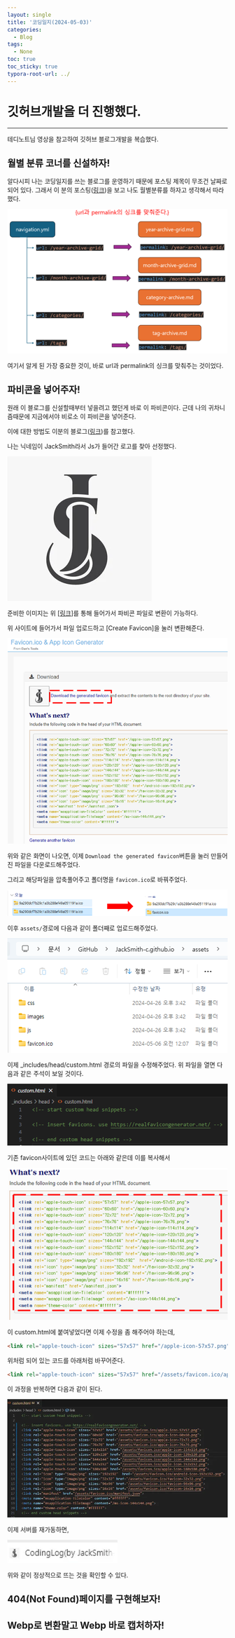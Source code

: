 ```yaml
---
layout: single
title: '코딩일지(2024-05-03)'
categories:
  - Blog
tags:
  - None
toc: true
toc_sticky: true
typora-root-url: ../
---
```








# 깃허브개발을 더 진행했다.
<hr>

<p>테디노트님 영상을 참고하여 깃허브 블로그개발을 복습했다.</p>







## 월별 분류 코너를 신설하자!

알다시피 나는 코딩일지를 쓰는 블로그를 운영하기 때문에 포스팅 제목이 무조건 날짜로 되어 있다. 그래서 이 분의 포스팅([링크](https://danggai.github.io/github.io/Github.io-%EC%9B%94%EB%B3%84-%EA%B2%8C%EC%8B%9C%EA%B8%80-%EB%B6%84%EB%A5%98-%EC%B6%94%EA%B0%80%ED%95%98%EA%B8%B0/))을 보고 나도 월별분류를 하자고 생각해서 따라했다.

![image-20240504062958534](/images/2024-05-03-codinglog(107)/image-20240504062958534.png)

여기서 알게 된 가장 중요한 것이, 바로 url과 permalink의 싱크를 맞춰주는 것이었다.



## 파비콘을 넣어주자!

원래 이 블로그를 신설할때부터 넣을려고 했던게 바로 이 파비콘이다. 근데 나의 귀차니즘때문에 지금에서야 비로소 이 파비콘을 넣어준다.

이에 대한 방법도 이분의 블로그([링크](https://danggai.github.io//github.io/Github.io-%ED%8C%8C%EB%B9%84%EC%BD%98-%EC%88%98%EC%A0%95%ED%95%98%EA%B8%B0/))를 참고했다.

나는 닉네임이 JackSmith라서 Js가 들어간 로고를 찾아 선정했다.	

![11111](/images/2024-05-03-codinglog(107)/11111.webp)

준비한 이미지는 위 [[링크](https://www.favicon-generator.org/)]를 통해 들어가서 파비콘 파일로 변환이 가능하다.

위 사이트에 들어가서 파일 업로드하고 [Create Favicon]을 눌러 변환해준다.

![22222](/images/2024-05-03-codinglog(107)/22222.webp)

위와 같은 화면이 나오면, 이제 `Download the generated favicon`버튼을 눌러 만들어진 파일을 다운로드해주었다.

그리고 해당파일을 압축풀어주고 폴더명을 `favicon.ico`로 바꿔주었다.

![3333](/images/2024-05-03-codinglog(107)/3333.webp)

이후 `assets/`경로에 다음과 같이 폴더째로 업로드해주었다.

![444444](/images/2024-05-03-codinglog(107)/444444.webp)

이제 _includes/head/custom.html 경로의 파일을 수정해주었다. 위 파일을 열면 다음과 같은 주석이 보일 것이다.

![5555](/images/2024-05-03-codinglog(107)/5555.png)

기존 favicon사이트에 있던 코드는 아래와 같은데 이를 복사해서

![7777_1](/images/2024-05-03-codinglog(107)/7777_1.webp)

이 custom.html에 붙여넣었다면 이제 수정을 좀 해주어야 하는데,

```html
<link rel="apple-touch-icon" sizes="57x57" href="/apple-icon-57x57.png">
```

위처럼 되어 있는 코드를 아래처럼 바꾸어준다.

```html
<link rel="apple-touch-icon" sizes="57x57" href="/assets/favicon.ico/apple-icon-57x57.png">
```

이 과정을 반복하면 다음과 같이 된다.

![8888](/images/2024-05-03-codinglog(107)/8888.webp)

이제 서버를 재가동하면,

<img src="/images/2024-05-03-codinglog(107)/101.webp" alt="101" style="zoom:150%;" />

위와 같이 정상적으로 뜨는 것을 확인할 수 있다.



## 404(Not Found)페이지를 구현해보자!







## Webp로 변환말고 Webp 바로 캡처하자!





